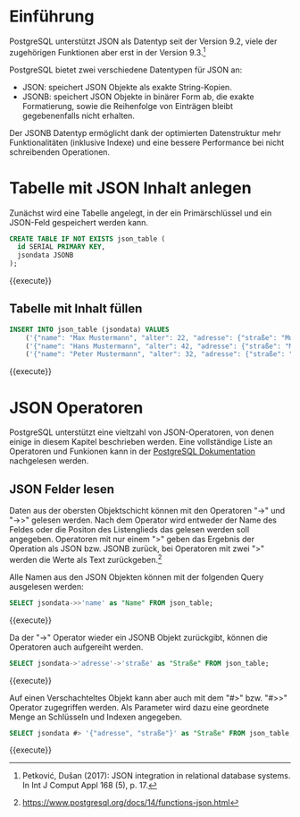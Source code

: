 # Einführung
PostgreSQL unterstützt JSON als Datentyp seit der Version 9.2, viele der zugehörigen Funktionen aber erst in der Version 9.3.[^fn1]

PostgreSQL bietet zwei verschiedene Datentypen für JSON an:
- JSON: speichert JSON Objekte als exakte String-Kopien.
- JSONB: speichert JSON Objekte in binärer Form ab, die exakte Formatierung, sowie die Reihenfolge von Einträgen bleibt gegebenenfalls nicht erhalten.

Der JSONB Datentyp ermöglicht dank der optimierten Datenstruktur mehr Funktionalitäten (inklusive Indexe) und eine bessere Performance bei nicht schreibenden Operationen.

# Tabelle mit JSON Inhalt anlegen
Zunächst wird eine Tabelle angelegt, in der ein Primärschlüssel und ein JSON-Feld gespeichert werden kann.

```sql
CREATE TABLE IF NOT EXISTS json_table (
  id SERIAL PRIMARY KEY,
  jsondata JSONB
);
```
{{execute}}

## Tabelle mit Inhalt füllen

```sql
INSERT INTO json_table (jsondata) VALUES 
    ('{"name": "Max Mustermann", "alter": 22, "adresse": {"straße": "Musterstraße", "ort": "Musterstadt"}, "lieblingsfarbe": "Grün" }'),
    ('{"name": "Hans Mustermann", "alter": 42, "adresse": {"straße": "Musterweg", "ort": "Musterdorf"} }'),
    ('{"name": "Peter Mustermann", "alter": 32, "adresse": {"straße": "Musterstraße", "ort": "Musterstadt"} }');
```	
{{execute}}

# JSON Operatoren
PostgreSQL unterstützt eine vieltzahl von JSON-Operatoren, von denen einige in diesem Kapitel beschrieben werden. Eine vollständige Liste an Operatoren und Funkionen kann in der [PostgreSQL Dokumentation](https://www.postgresql.org/docs/current/functions-json.html) nachgelesen werden.

## JSON Felder lesen

Daten aus der obersten Objektschicht können mit den Operatoren "->" und "->>" gelesen werden. Nach dem Operator wird entweder der Name des Feldes oder die Positon des Listenglieds das gelesen werden soll angegeben. Operatoren mit nur einem ">" geben das Ergebnis der Operation als JSON bzw. JSONB zurück, bei Operatoren mit zwei ">" werden die Werte als Text zurückgeben.[^fn2]

Alle Namen aus den JSON Objekten können mit der folgenden Query ausgelesen werden:

```sql
SELECT jsondata->>'name' as "Name" FROM json_table;
```
{{execute}}

Da der "->" Operator wieder ein JSONB Objekt zurückgibt, können die Operatoren auch aufgereiht werden.
```sql	
SELECT jsondata->'adresse'->'straße' as "Straße" FROM json_table;
```
{{execute}}

Auf einen Verschachteltes Objekt kann aber auch mit dem "#>" bzw. "#>>" Operator zugegriffen werden. Als Parameter wird dazu eine geordnete Menge an Schlüsseln und Indexen angegeben.
```sql
SELECT jsondata #> '{"adresse", "straße"}' as "Straße" FROM json_table;
```
{{execute}}


[^fn1]: Petković, Dušan (2017): JSON integration in relational database systems. In Int J Comput Appl 168 (5), p. 17.
[^fn2]: https://www.postgresql.org/docs/14/functions-json.html